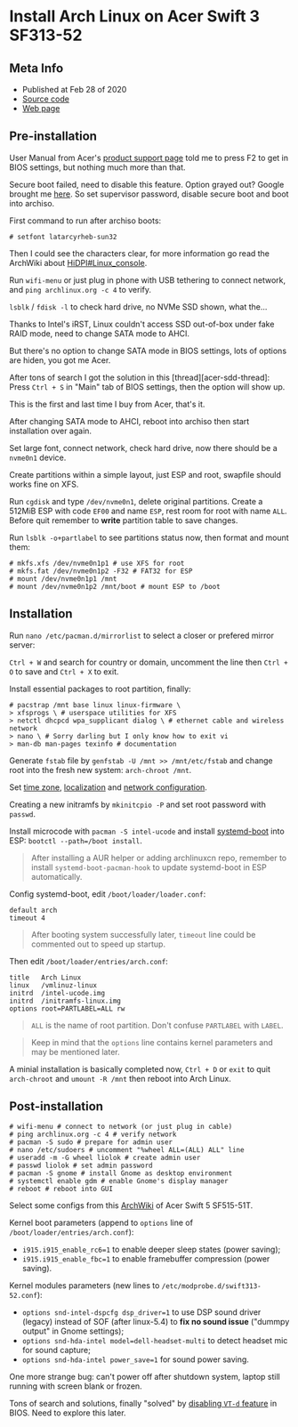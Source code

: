 # Install Arch Linux on Acer Swift 3 SF313-52

## Meta Info

- Published at Feb 28 of 2020
- [Source code][source]
- [Web page][page]

[source]: https://github.com/liolok/liolok.com/blob/master/install-arch-linux-on-acer-swift-3-sf313-52/index.md
[page]: /install-arch-linux-on-acer-swift-3-sf313-52

## Pre-installation

User Manual from Acer's [product support page][support-page] told me to press F2 to get in BIOS settings, but nothing much more than that.

Secure boot failed, need to disable this feature. Option grayed out? Google brought me [here][disable-secure-boot]. So set supervisor password, disable secure boot and boot into archiso.

First command to run after archiso boots:

```console
# setfont latarcyrheb-sun32
```

Then I could see the characters clear, for more information go read the ArchWiki about [HiDPI#Linux_console][hidpi].

Run `wifi-menu` or just plug in phone with USB tethering to connect network, and `ping archlinux.org -c 4` to verify.

`lsblk` / `fdisk -l` to check hard drive, no NVMe SSD shown, what the...

Thanks to Intel's iRST, Linux couldn't access SSD out-of-box under fake RAID mode, need to change SATA mode to AHCI.

But there's no option to change SATA mode in BIOS settings, lots of options are hiden, you got me Acer.

After tons of search I got the solution in this [thread][acer-sdd-thread]: Press `Ctrl + S` in "Main" tab of BIOS settings, then the option will show up.

This is the first and last time I buy from Acer, that's it.

After changing SATA mode to AHCI, reboot into archiso then start installation over again.

Set large font, connect network, check hard drive, now there should be a `nvme0n1` device.

Create partitions within a simple layout, just ESP and root, swapfile should works fine on XFS.

Run `cgdisk` and type `/dev/nvme0n1`, delete original partitions. Create a 512MiB ESP with code `EF00` and name `ESP`, rest room for root with name `ALL`. Before quit remember to **write** partition table to save changes.

Run `lsblk -o+partlabel` to see partitions status now, then format and mount them:

```console
# mkfs.xfs /dev/nvme0n1p1 # use XFS for root
# mkfs.fat /dev/nvme0n1p2 -F32 # FAT32 for ESP
# mount /dev/nvme0n1p1 /mnt
# mount /dev/nvme0n1p2 /mnt/boot # mount ESP to /boot
```

## Installation

Run `nano /etc/pacman.d/mirrorlist` to select a closer or prefered mirror server:

`Ctrl + W` and search for country or domain, uncomment the line then `Ctrl + O` to save and `Ctrl + X` to exit.

Install essential packages to root partition, finally:

```console
# pacstrap /mnt base linux linux-firmware \
> xfsprogs \ # userspace utilities for XFS
> netctl dhcpcd wpa_supplicant dialog \ # ethernet cable and wireless network
> nano \ # Sorry darling but I only know how to exit vi
> man-db man-pages texinfo # documentation
```

Generate `fstab` file by `genfstab -U /mnt >> /mnt/etc/fstab` and change root into the fresh new system: `arch-chroot /mnt`.

Set [time zone][time-zone], [localization][localization] and [network configuration][network configuration].

Creating a new initramfs by `mkinitcpio -P` and set root password with `passwd`.

Install microcode with `pacman -S intel-ucode` and install [systemd-boot][sd-boot] into ESP: `bootctl --path=/boot install`.

> After installing a AUR helper or adding archlinuxcn repo, remember to install `systemd-boot-pacman-hook` to update systemd-boot in ESP automatically.

Config systemd-boot, edit `/boot/loader/loader.conf`:

```
default arch
timeout 4
```

> After booting system successfully later, `timeout` line could be commented out to speed up startup.

Then edit `/boot/loader/entries/arch.conf`:

```
title   Arch Linux
linux   /vmlinuz-linux
initrd  /intel-ucode.img
initrd  /initramfs-linux.img
options root=PARTLABEL=ALL rw
```

> `ALL` is the name of root partition. Don't confuse `PARTLABEL` with `LABEL`.

> Keep in mind that the `options` line contains kernel parameters and may be mentioned later.

A minial installation is basically completed now, `Ctrl + D` or `exit` to quit `arch-chroot` and `umount -R /mnt` then reboot into Arch Linux.

## Post-installation

```console
# wifi-menu # connect to network (or just plug in cable)
# ping archlinux.org -c 4 # verify network
# pacman -S sudo # prepare for admin user
# nano /etc/sudoers # uncomment "%wheel ALL=(ALL) ALL" line
# useradd -m -G wheel liolok # create admin user
# passwd liolok # set admin password
# pacman -S gnome # install Gnome as desktop environment
# systemctl enable gdm # enable Gnome's display manager
# reboot # reboot into GUI
```

Select some configs from this [ArchWiki][swift-5-config] of Acer Swift 5 SF515-51T.

Kernel boot parameters (append to `options` line of `/boot/loader/entries/arch.conf`):

- `i915.i915_enable_rc6=1` to enable deeper sleep states (power saving);
- `i915.i915_enable_fbc=1` to enable framebuffer compression (power saving).

Kernel modules parameters (new lines to `/etc/modprobe.d/swift313-52.conf`):

- `options snd-intel-dspcfg dsp_driver=1` to use DSP sound driver (legacy) instead of SOF (after linux-5.4) to **fix no sound issue** ("dummpy output" in Gnome settings);
- `options snd-hda-intel model=dell-headset-multi` to detect headset mic for sound capture;
- `options snd-hda-intel power_save=1` for sound power saving.

One more strange bug: can't power off after shutdown system, laptop still running with screen blank or frozen.

Tons of search and solutions, finally "solved" by [disabling `VT-d` feature][vtd-thread] in BIOS. Need to explore this later.

[support-page]: https://www.acer.com/ac/en/US/content/support-product/8233
[disable-secure-boot]: https://superuser.com/questions/1324323/how-to-disable-secure-boot-on-an-acer-aspire-3-laptop "bios - How to disable Secure Boot on an Acer Aspire 3 laptop? - Super User"
[hidpi]: https://wiki.archlinux.org/index.php/HiDPI#Linux_console
[acer-ssd-thread]:https://community.acer.com/en/discussion/582666/no-access-to-internal-ssd-when-outside-win10-on-an-acer-swift-5-sf514-54t "No access to internal SSD, when outside Win10 on an Acer Swift 5 SF514-54T — Acer Community"
[time-zone]: https://wiki.archlinux.org/index.php/Installation_guide#Time_zone
[localization]: https://wiki.archlinux.org/index.php/Installation_guide#Localization
[network configuration]: https://wiki.archlinux.org/index.php/Installation_guide#Network_configuration
[sd-boot]: https://wiki.archlinux.org/index.php/Systemd-boot
[swift-5-config]: https://wiki.archlinux.org/index.php/Acer_Swift_5#Configuration
[vtd-thread]: https://bbs.archlinux.org/viewtopic.php?pid=1613091#p1613091
